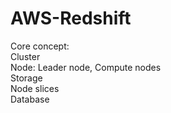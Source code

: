 # AWS-Redshift
Core concept: \
	Cluster \
	Node: Leader node, Compute nodes \
	Storage \
	Node slices \
	Database 
